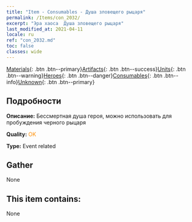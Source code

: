 ```yaml
---
title: "Item - Consumables - Душа зловещего рыцаря"
permalink: /Items/con_2032/
excerpt: "Эра хаоса  Душа зловещего рыцаря"
last_modified_at: 2021-04-11
locale: ru
ref: "con_2032.md"
toc: false
classes: wide
---
```

 [Materials](/ru/Items/){: .btn .btn--primary}[Artifacts](/ru/Items/Artifacts/){: .btn .btn--success}[Units](/ru/Items/Units/){: .btn .btn--warning}[Heroes](/ru/Items/Heroes/){: .btn .btn--danger}[Consumables](/ru/Items/Consumables/){: .btn .btn--info}[Unknown](/ru/Items/Unknown/){: .btn .btn--primary}

## Подробности
 **Описание:** Бессмертная душа героя, можно использовать для пробуждения черного рыцаря

 **Quality:** <span style="color: #FF8C00">OK</span>

 **Type:** Event related

## Gather

  None

## This item contains:

  None

